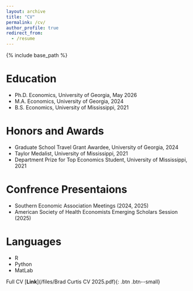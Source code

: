 ```yaml
---
layout: archive
title: "CV" 
permalink: /cv/
author_profile: true
redirect_from:
  - /resume
---
```


{% include base_path %}

Education
======
* Ph.D. Economics, University of Georgia, May 2026
* M.A. Economics, University of Georgia, 2024
* B.S. Economics, University of Mississippi, 2021 

Honors and Awards
======
* Graduate School  Travel Grant Awardee, University of Georgia, 2024 
* Taylor Medalist, University of Mississippi, 2021
* Department Prize for Top Economics Student, University of Mississippi, 2021

 Confrence Presentaions
======
* Southern Economic Association Meetings (2024, 2025) 
* American Society of Health Economists Emerging Scholars Session (2025)
  
Languages
======
* R
* Python
* MatLab

 
Full CV [**Link**](/files/Brad Curtis CV 2025.pdf){: .btn .btn--small}
